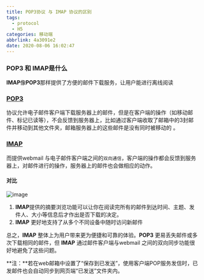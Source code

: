 ```yaml
---
title: POP3协议 与 IMAP 协议的区别
tags:
  - protocol
  - H5
categories: 移动端
abbrlink: 4a3091e2
date: 2020-08-06 16:02:47
---
```


###  POP3 和 IMAP是什么

**IMAP**像**POP3**那样提供了方便的邮件下载服务，让用户能进行离线阅读

### [**POP3**](http://help.163.com/09/1223/14/5R7P6CJ600753VB8.html?servCode=6010376)

协议允许电子邮件客户端下载服务器上的邮件，但是在客户端的操作（如移动邮件、标记已读等），不会反馈到服务器上，比如通过客户端收取了邮箱中的3封邮件并移动到其他文件夹，邮箱服务器上的这些邮件是没有同时被移动的 。

### [**IMAP**](http://help.163.com/09/1223/14/5R7P6CJ600753VB8.html?servCode=6010376)

而提供webmail 与电子邮件客户端之间的`双向通信`，客户端的操作都会反馈到服务器上，对邮件进行的操作，服务器上的邮件也会做相应的动作。



#### 对比

![image](http://img.provenr.cn/blog/2020-8-6%2018-9-48.png)

1. **IMAP**提供的摘要浏览功能可以让你在阅读完所有的邮件到达时间、主题、发件人、大小等信息后才作出是否下载的决定。
2. **IMAP** 更好地支持了从多个不同设备中随时访问新邮件

总之，**IMAP** 整体上为用户带来更为便捷和可靠的体验。**POP3** 更易丢失邮件或多次下载相同的邮件，但 **IMAP** 通过邮件客户端与webmail 之间的双向同步功能很好地避免了这些问题。



 **注：**若在web邮箱中设置了“保存到已发送”，使用客户端POP服务发信时，已发邮件也会自动同步到网页端“已发送”文件夹内。